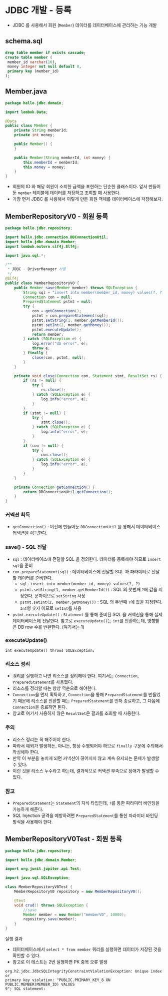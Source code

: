 # JDBC 개발 - 등록
- JDBC 를 사용해서 회원 (`Member`) 데이터를 데이터베이스에 관리하는 기능 개발

## schema.sql
```sql
drop table member if exists cascade;
create table member (
 member_id varchar(10),
 money integer not null default 0,
 primary key (member_id)
);
```
## Member.java
```java
package hello.jdbc.domain;

import lombok.Data;

@Data
public class Member {
	private String memberId;
	private int money;

	public Member() {
	}

	public Member(String memberId, int money) {
		this.memberId = memberId;
		this.money = money;
	}
}
```
- 회원의 ID 와 해당 회원이 소지한 금액을 표현하는 단순한 클래스이다. 앞서 만들어둔 `member` 테이블에
데이터를 저장하고 조회할 때 사용한다.
- 가장 먼저 JDBC 를 사용해서 이렇게 만든 회원 객체를 데이터베이스에 저장해보자.
## MemberRepositoryV0 - 회원 등록
```java
package hello.jdbc.repository;

import hello.jdbc.connection.DBConnectionUtil;
import hello.jdbc.domain.Member;
import lombok.extern.slf4j.Slf4j;

import java.sql.*;

/**
 * JDBC - DriverManager 사용
 */
@Slf4j
public class MemberRepositoryV0 {
	public Member save(Member member) throws SQLException {
		String sql = "insert into member(member_id, money) values(?, ?)";
		Connection con = null;
		PreparedStatement pstmt = null;
		try {
			con = getConnection();
			pstmt = con.prepareStatement(sql);
			pstmt.setString(1, member.getMemberId());
			pstmt.setInt(2, member.getMoney());
			pstmt.executeUpdate();
			return member;
		} catch (SQLException e) {
			log.error("db error", e);
			throw e;
		} finally {
			close(con, pstmt, null);
		}
	}

	private void close(Connection con, Statement stmt, ResultSet rs) {
		if (rs != null) {
			try {
				rs.close();
			} catch (SQLException e) {
				log.info("error", e);
			}
		}
		if (stmt != null) {
			try {
				stmt.close();
			} catch (SQLException e) {
				log.info("error", e);
			}
		}
		if (con != null) {
			try {
				con.close();
			} catch (SQLException e) {
				log.info("error", e);
			}
		}
	}

	private Connection getConnection() {
		return DBConnectionUtil.getConnection();
	}
}
```
### 커넥션 획득
- `getConnection()` : 이전에 만들어둔 `DBConnectionUtil` 를 통해서 데이터베이스 커넥션을 획득한다.

### save() - SQL 전달
- `sql` : 데이터베이스에 전달할 SQL 을 정의한다. 데이터를 등록해야 하므로 `insert sql`을 준비
- `con.prepareStatement(sql)` : 데이터베이스에 전달할 SQL 과 파라미터로 전달할 데이터를 준비한다.
  - `sql` : `insert into member(member_id, money) values(?, ?)`
  - `pstmt.setString(1, member.getMemberId())` : SQL 의 첫번째 `?`에 값을 지정한다.
    문자이므로 `setString` 사용
  - `pstmt.setInt(2, member.getMoney())` : SQL 의 두번째 `?`에 값을 지정한다.
    `Int`형 숫자 이므로 `setInt`를 사용
- `pstmt.executeUpdate()` : `Statement` 를 통해 준비된 SQL 을 커넥션을 통해 실제 데이터베이스에 전달한다.
  참고로 `executeUpdate()`는 `int`를 반환하는데, 영향받은 DB row 수를 반환한다. (여기서는 1)

### executeUpdate()
`int executeUpdate() throws SQLException;`
### 리소스 정리
- 쿼리를 실행하고 나면 리소스를 정리해야 한다. 여기서는 `Connection`, `PreparedStatement`를 사용했다.
- 리소스를 정리할 때는 항상 역순으로 해야한다.
- `Connection`을 먼저 획득하고, `Connection`을 통해 `PreparedStatement`를 만들었기 때문에 리소스를 반환할 때는
`PreparedStatement`를 먼저 종료하고, 그 다음에 `Connection`을 종료하면 된다. 
- 참고로 여기서 사용하지 않은 `ResultSet`은 결과를 조회할 때 사용한다.

### 주의
- 리소스 정리는 꼭 해주어야 한다. 
- 따라서 예외가 발생하든, 아니든, 항상 수행되어야 하므로 `finally` 구문에 주의해서 작성해야 한다.
- 만약 이 부분을 놓치게 되면 커넥션이 끊어지지 않고 계속 유지되는 문제가 발생할 수 있다.
- 이런 것을 리소스 누수라고 하는데, 결과적으로 커넥션 부족으로 장애가 발생할 수 있다.

### 참고
- `PreparedStatement`는 `Statement`의 자식 타입인데, `?`를 통한 파라미터 바인딩을 가능하게 해준다.
- SQL Injection 공격을 예방하려면 `PreparedStatement`를 통한 파라미터 바인딩 방식을 사용해야 한다.

## MemberRepositoryV0Test - 회원 등록
```java
package hello.jdbc.repository;

import hello.jdbc.domain.Member;

import org.junit.jupiter.api.Test;

import java.sql.SQLException;

class MemberRepositoryV0Test {
	MemberRepositoryV0 repository = new MemberRepositoryV0();

	@Test
	void crud() throws SQLException {
		//save
		Member member = new Member("memberV0", 10000);
		repository.save(member);
	}
}
```
실행 결과
- 데이터베이스에서 `select * from member` 쿼리를 실행하면 데이터가 저장된 것을 확인할 수 있다.
- 참고로 이 테스트는 2번 실행하면 PK 중복 오류 발생
```text
org.h2.jdbc.JdbcSQLIntegrityConstraintViolationException: Unique index or
primary key violation: "PUBLIC.PRIMARY_KEY_8 ON PUBLIC.MEMBER(MEMBER_ID) VALUES
9"; SQL statement:
```